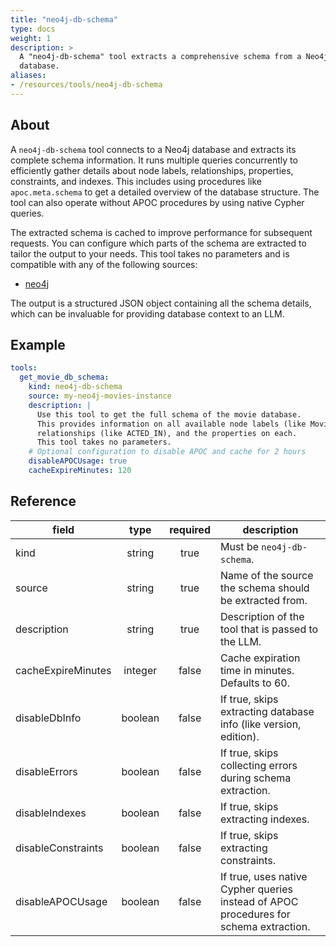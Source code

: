 ```yaml
---
title: "neo4j-db-schema"
type: docs
weight: 1
description: > 
  A "neo4j-db-schema" tool extracts a comprehensive schema from a Neo4j
  database.
aliases:
- /resources/tools/neo4j-db-schema
---
```


## About

A `neo4j-db-schema` tool connects to a Neo4j database and extracts its complete schema information. It runs multiple queries concurrently to efficiently gather details about node labels, relationships, properties, constraints, and indexes. This includes using procedures like `apoc.meta.schema` to get a detailed overview of the database structure. The tool can also operate without APOC procedures by using native Cypher queries.

The extracted schema is cached to improve performance for subsequent requests. You can configure which parts of the schema are extracted to tailor the output to your needs.
This tool takes no parameters and is compatible with any of the following sources:

- [neo4j](../sources/neo4j.md)

The output is a structured JSON object containing all the schema details, which can be invaluable for providing database context to an LLM.

## Example

```yaml
tools:
  get_movie_db_schema:
    kind: neo4j-db-schema
    source: my-neo4j-movies-instance
    description: |
      Use this tool to get the full schema of the movie database.
      This provides information on all available node labels (like Movie, Person), 
      relationships (like ACTED_IN), and the properties on each.
      This tool takes no parameters.
    # Optional configuration to disable APOC and cache for 2 hours
    disableAPOCUsage: true
    cacheExpireMinutes: 120
```

## Reference
| **field**           | **type**   | **required** | **description**                                                                                 |
|---------------------|:----------:|:------------:|-------------------------------------------------------------------------------------------------|
| kind                | string     |     true     | Must be `neo4j-db-schema`.                                                                      |
| source              | string     |     true     | Name of the source the schema should be extracted from.                                         |
| description         | string     |     true     | Description of the tool that is passed to the LLM.                                              |
| cacheExpireMinutes  | integer    |    false     | Cache expiration time in minutes. Defaults to 60.                                               |
| disableDbInfo       | boolean    |    false     | If true, skips extracting database info (like version, edition).                                |
| disableErrors       | boolean    |    false     | If true, skips collecting errors during schema extraction.                                      |
| disableIndexes      | boolean    |    false     | If true, skips extracting indexes.                                                              |
| disableConstraints  | boolean    |    false     | If true, skips extracting constraints.                                                          |
| disableAPOCUsage    | boolean    |    false     | If true, uses native Cypher queries instead of APOC procedures for schema extraction.           |